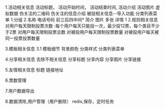 1.活动相关信息
  活动标题，
  活动开始时间，
  活动结束时间,
  活动介绍
  活动图片
  虚拟数据
  伪关注的二维码
  伪关注的信息介绍
  被投相关信息--导入功能
   分类列表菜单
      1.分组
      2.名称
        电话号码 前三后四中间*
        简介
        图片 多张
        详情 1
2.规则相关信息
   对用户每天限制投票次数 :每个用户每天只能投一次，最少投12票，每个类目不少于2票
   对用户每天限制投票总数
   对被投用户每天限制投票数量
   对被投用户每天被同一投票投票数量

3.模板相关信息
3.1 模板细节
   背景颜色
   分类样式
   分类列表菜单

4.分享相关信息
   去除不相关信息
   分享标题
   分享内容
   分享图片
   分享链接

5.友情相关信息
   标题
   链接地址

6.票数管理

7.用户数据导出

8.数据清除,用户管理（用户删除）
redis,保存，定时任务




